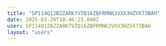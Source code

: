 ```yaml
---
title: "SP114Q12BZZARK7VZQ16ZBFRMNK3VXX3HZVX73BAH"
date: 2025-03-20T10:46:23.040Z
user: SP114Q12BZZARK7VZQ16ZBFRMNK3VXX3HZVX73BAH
layout: "users"
---
```

    